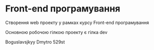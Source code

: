 # Front-end програмування

Створення web проекту у рамках курсу Front-end програмування

Основною робочою гілкою проекту є гілка dev

Boguslavsjkyy Dmytro 529st
